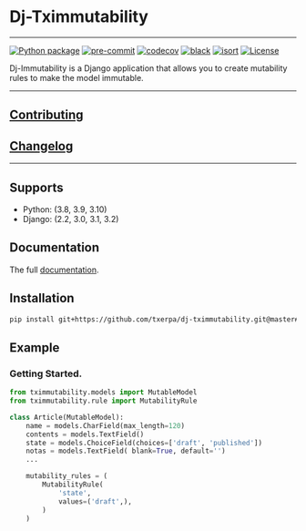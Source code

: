 # Dj-Tximmutability

---

[![Python package](https://github.com/txerpa/dj-tximmutability/actions/workflows/django.yml/badge.svg)](https://github.com/txerpa/dj-tximmutability/actions)
[![pre-commit](https://results.pre-commit.ci/badge/github/txerpa/dj-tximmutability/master.svg)](https://results.pre-commit.ci/latest/github/txerpa/dj-tximmutability/master)
[![codecov](https://codecov.io/gh/txerpa/dj-tximmutability/branch/master/graph/badge.svg)](https://codecov.io/gh/txerpa/dj-tximmutability/)
[![black](https://img.shields.io/badge/code%20style-black-000000.svg)](https://github.com/psf/black)
[![isort](https://img.shields.io/badge/%20imports-isort-%231674b1?style=flat&labelColor=ef8336)](https://pycqa.github.io/isort/)
[![License](https://img.shields.io/badge/License-MIT-green.svg)](https://github.com/txerpa/dj-tximmutability/blob/master/LICENSE)



Dj-Immutability is a Django application that allows you to create mutability rules to make the model immutable.

---
## [Contributing]( docs/CONTRIBUTING.md)
## [Changelog]( docs/CHANGELOG.md)

---

## Supports

* Python: (3.8, 3.9, 3.10)
* Django: (2.2, 3.0, 3.1, 3.2)


## Documentation

The full [documentation](https://bapons.github.io/dj-tximmutability/).


## Installation

```bash
pip install git+https://github.com/txerpa/dj-tximmutability.git@master#egg=dj-tximmutability
```

## Example

### Getting Started.

```python
from tximmutability.models import MutableModel
from tximmutability.rule import MutabilityRule

class Article(MutableModel):
    name = models.CharField(max_length=120)
    contents = models.TextField()
    state = models.ChoiceField(choices=['draft', 'published'])
    notas = models.TextField( blank=True, default='')
    ...

    mutability_rules = (
        MutabilityRule(
            'state',
            values=('draft',),
        )
    )
```
